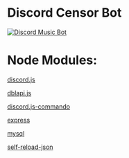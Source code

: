 # Discord Censor Bot
</div>
<a href="https://discordbots.org/bot/394019914157129728" >
  <img src="https://discordbots.org/api/widget/394019914157129728.svg" alt="Discord Music Bot" />
</a>
<h1> Node Modules: </h1>

<a href="https://www.npmjs.com/package/discord.js">discord.js</a>

<a href="https://www.npmjs.com/package/dblapi.js">dblapi.js</a>

<a href="https://www.npmjs.com/package/discord.js-commando">discord.js-commando</a>

<a href="https://www.npmjs.com/package/express">express</a>

<a href="https://www.npmjs.com/package/mysql">mysql</a>

<a href="https://www.npmjs.com/package/self-reload-json">self-reload-json</a>
